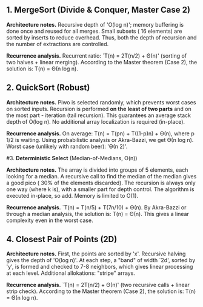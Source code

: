 ## 1. **MergeSort (Divide & Conquer, Master Case 2)**

**Architecture notes.** 
Recursive depth of 'O(log n)'; memory buffering is done once and reused for all merges. Small subsets (  16 elements) are sorted by inserts to reduce overhead. Thus, both the depth of recursion and the number of extractions are controlled.

**Recurrence analysis.** 
Recurrent ratio:
`T(n) = 2T(n/2) + Θ(n)' (sorting of two halves + linear merging).
According to the Master theorem (Case 2), the solution is: T(n) = Θ(n log n).

## 2. **QuickSort (Robust)**

**Architecture notes.**
Piwo is selected randomly, which prevents worst cases on sorted inputs. Recursion is performed **on the least of two parts** and on the most part - iteration (tail recursion). This guarantees an average stack depth of O(log n). No additional array localization is required (in-place).

**Recurrence analysis.** 
On average: T(n) = T(pn) + T((1-p)n) + Θ(n), where p 1/2 is waiting.
Using probabilistic analysis or Akra-Bazzi, we get Θ(n log n).
Worst case (unlikely with random beer): 'Θ(n 2)'.

#3. **Deterministic Select** (Median-of-Medians, O(n))

**Architecture notes.**
The array is divided into groups of 5 elements, each looking for a median. A recursive call to find the median of the median gives a good pico (  30% of the elements discarded). The recursion is always only one way (where k is), with a smaller part for depth control. The algorithm is executed in-place, so add. Memory is limited to O(1).

**Recurrence analysis.**
`T(n) = T(n/5) + T(7n/10) + Θ(n).
By Akra-Bazzi or through a median analysis, the solution is: T(n) = Θ(n).
This gives a linear complexity even in the worst case.

## 4. **Closest Pair of Points (2D)**

**Architecture notes.**
First, the points are sorted by 'x'. Recursive halving gives the depth of 'O(log n)'. At each step, a "band" of width `2d', sorted by 'y', is formed and checked to 7-8 neighbors, which gives linear processing at each level. Additional allokations: "stripe" arrays.

**Recurrence analysis.**
`T(n) = 2T(n/2) + Θ(n)' (two recursive calls + linear strip check).
According to the Master theorem (Case 2), the solution is: T(n) = Θ(n log n).

